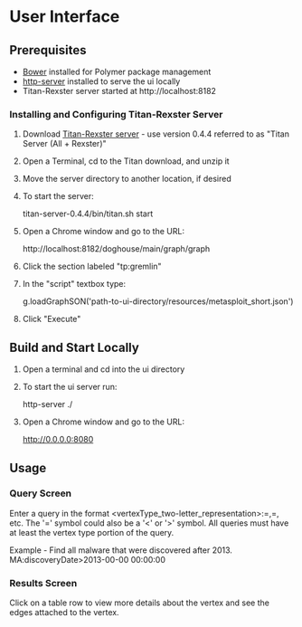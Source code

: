 # User Interface

## Prerequisites
* [Bower](http://bower.io) installed for Polymer package management
* [http-server](https://www.npmjs.org/package/http-server) installed to serve the ui locally
* Titan-Rexster server started at http://localhost:8182

### Installing and Configuring Titan-Rexster Server
1. Download [Titan-Rexster server](https://github.com/thinkaurelius/titan/wiki/Downloads) - use version 0.4.4 referred to as "Titan Server (All + Rexster)"
2. Open a Terminal, cd to the Titan download, and unzip it
3. Move the server directory to another location, if desired
4. To start the server:

	titan-server-0.4.4/bin/titan.sh start
	
5. Open a Chrome window and go to the URL:

	http://localhost:8182/doghouse/main/graph/graph
	
6. Click the section labeled "tp:gremlin"
7. In the "script" textbox type:

	g.loadGraphSON('path-to-ui-directory/resources/metasploit_short.json')
	
8. Click "Execute"

## Build and Start Locally
1. Open a terminal and cd into the ui directory
2. To start the ui server run:

	http-server ./
	
3. Open a Chrome window and go to the URL:

	http://0.0.0.0:8080
	

## Usage
### Query Screen
Enter a query in the format <vertexType_two-letter_representation>:<property>=<value>,<property>=<value>, etc. The '=' symbol could also be a '<' or '>' symbol. All queries must have at least the vertex type portion of the query.

Example - Find all malware that were discovered after 2013.
MA:discoveryDate>2013-00-00 00:00:00

### Results Screen
Click on a table row to view more details about the vertex and see the edges attached to the vertex.

